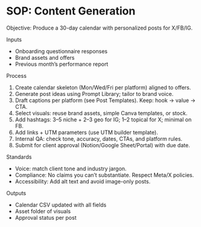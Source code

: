 # SOP: Content Generation

Objective: Produce a 30-day calendar with personalized posts for X/FB/IG.

Inputs
- Onboarding questionnaire responses
- Brand assets and offers
- Previous month’s performance report

Process
1) Create calendar skeleton (Mon/Wed/Fri per platform) aligned to offers.
2) Generate post ideas using Prompt Library; tailor to brand voice.
3) Draft captions per platform (see Post Templates). Keep: hook → value → CTA.
4) Select visuals: reuse brand assets, simple Canva templates, or stock.
5) Add hashtags: 3–5 niche + 2–3 geo for IG; 1–2 topical for X; minimal on FB.
6) Add links + UTM parameters (use UTM builder template).
7) Internal QA: check tone, accuracy, dates, CTAs, and platform rules.
8) Submit for client approval (Notion/Google Sheet/Portal) with due date.

Standards
- Voice: match client tone and industry jargon.
- Compliance: No claims you can’t substantiate. Respect Meta/X policies.
- Accessibility: Add alt text and avoid image-only posts.

Outputs
- Calendar CSV updated with all fields
- Asset folder of visuals
- Approval status per post
